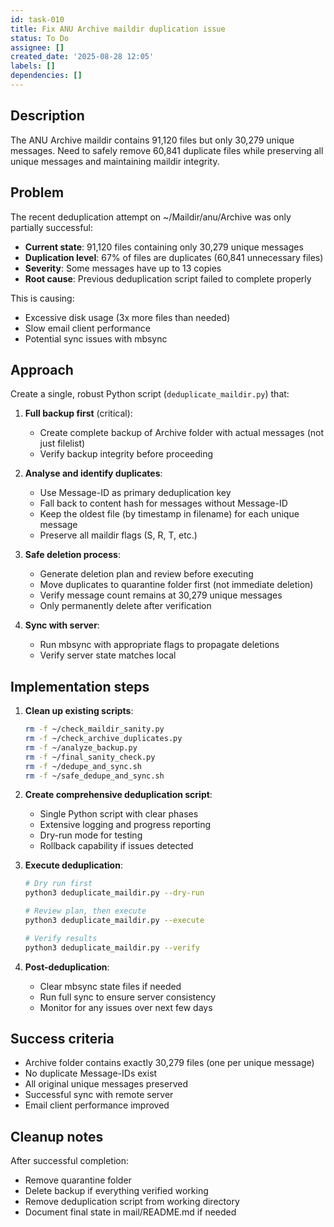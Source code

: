 ```yaml
---
id: task-010
title: Fix ANU Archive maildir duplication issue
status: To Do
assignee: []
created_date: '2025-08-28 12:05'
labels: []
dependencies: []
---
```


## Description

The ANU Archive maildir contains 91,120 files but only 30,279 unique messages. Need to safely remove 60,841 duplicate files while preserving all unique messages and maintaining maildir integrity.

## Problem

The recent deduplication attempt on ~/Maildir/anu/Archive was only partially successful:
- **Current state**: 91,120 files containing only 30,279 unique messages
- **Duplication level**: 67% of files are duplicates (60,841 unnecessary files)
- **Severity**: Some messages have up to 13 copies
- **Root cause**: Previous deduplication script failed to complete properly

This is causing:
- Excessive disk usage (3x more files than needed)
- Slow email client performance
- Potential sync issues with mbsync

## Approach

Create a single, robust Python script (`deduplicate_maildir.py`) that:

1. **Full backup first** (critical):
   - Create complete backup of Archive folder with actual messages (not just filelist)
   - Verify backup integrity before proceeding

2. **Analyse and identify duplicates**:
   - Use Message-ID as primary deduplication key
   - Fall back to content hash for messages without Message-ID
   - Keep the oldest file (by timestamp in filename) for each unique message
   - Preserve all maildir flags (S, R, T, etc.)

3. **Safe deletion process**:
   - Generate deletion plan and review before executing
   - Move duplicates to quarantine folder first (not immediate deletion)
   - Verify message count remains at 30,279 unique messages
   - Only permanently delete after verification

4. **Sync with server**:
   - Run mbsync with appropriate flags to propagate deletions
   - Verify server state matches local

## Implementation steps

1. **Clean up existing scripts**:
   ```bash
   rm -f ~/check_maildir_sanity.py
   rm -f ~/check_archive_duplicates.py
   rm -f ~/analyze_backup.py
   rm -f ~/final_sanity_check.py
   rm -f ~/dedupe_and_sync.sh
   rm -f ~/safe_dedupe_and_sync.sh
   ```

2. **Create comprehensive deduplication script**:
   - Single Python script with clear phases
   - Extensive logging and progress reporting
   - Dry-run mode for testing
   - Rollback capability if issues detected

3. **Execute deduplication**:
   ```bash
   # Dry run first
   python3 deduplicate_maildir.py --dry-run
   
   # Review plan, then execute
   python3 deduplicate_maildir.py --execute
   
   # Verify results
   python3 deduplicate_maildir.py --verify
   ```

4. **Post-deduplication**:
   - Clear mbsync state files if needed
   - Run full sync to ensure server consistency
   - Monitor for any issues over next few days

## Success criteria

- Archive folder contains exactly 30,279 files (one per unique message)
- No duplicate Message-IDs exist
- All original unique messages preserved
- Successful sync with remote server
- Email client performance improved

## Cleanup notes

After successful completion:
- Remove quarantine folder
- Delete backup if everything verified working
- Remove deduplication script from working directory
- Document final state in mail/README.md if needed
